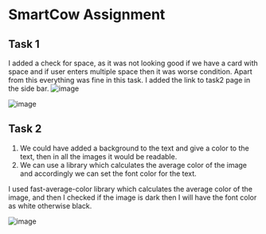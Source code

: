 # SmartCow Assignment

## Task 1

I added a check for space, as it was not looking good if we have a card with space and if user enters multiple space then it was worse condition. Apart from this everything was fine in this task.
I added the link to task2 page in the side bar.
![image](https://user-images.githubusercontent.com/89765300/131683488-950358d7-8490-458f-92ed-cdc97d15dd55.png)

![image](https://user-images.githubusercontent.com/89765300/131683414-a4a4d5e7-f4e9-4296-9bd2-be13e5a086b9.png)



## Task 2

1. We could have added a background to the text and give a color to the text, then in all the images it would be readable.
2. We can use a library which calculates the average color of the image and accordingly we can set the font color for the text. 

I used fast-average-color library which calculates the average color of the image, and then I checked if the image is dark then I will have the font color as white otherwise black.

![image](https://user-images.githubusercontent.com/89765300/131683736-35ebb85c-1e6f-4651-8780-70293c31d3f2.png)

